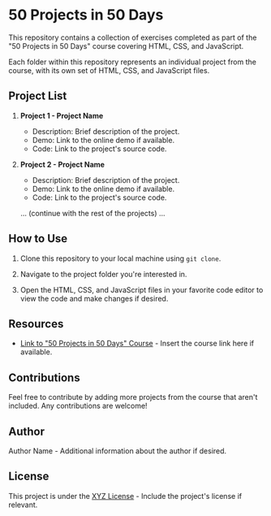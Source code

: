 # 50 Projects in 50 Days

This repository contains a collection of exercises completed as part of the "50 Projects in 50 Days" course covering HTML, CSS, and JavaScript.

Each folder within this repository represents an individual project from the course, with its own set of HTML, CSS, and JavaScript files.

## Project List

1. **Project 1 - Project Name**
   - Description: Brief description of the project.
   - Demo: Link to the online demo if available.
   - Code: Link to the project's source code.

2. **Project 2 - Project Name**
   - Description: Brief description of the project.
   - Demo: Link to the online demo if available.
   - Code: Link to the project's source code.

   ... (continue with the rest of the projects) ...

## How to Use

1. Clone this repository to your local machine using `git clone`.

2. Navigate to the project folder you're interested in.

3. Open the HTML, CSS, and JavaScript files in your favorite code editor to view the code and make changes if desired.

## Resources

- [Link to "50 Projects in 50 Days" Course](course_link) - Insert the course link here if available.

## Contributions

Feel free to contribute by adding more projects from the course that aren't included. Any contributions are welcome!

## Author

Author Name - Additional information about the author if desired.

## License

This project is under the [XYZ License](license_link) - Include the project's license if relevant.
